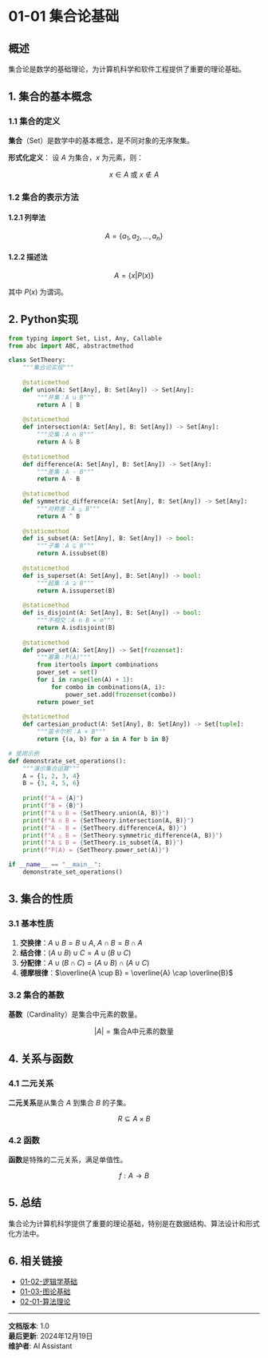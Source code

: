 # 01-01 集合论基础

## 概述

集合论是数学的基础理论，为计算机科学和软件工程提供了重要的理论基础。

## 1. 集合的基本概念

### 1.1 集合的定义

**集合**（Set）是数学中的基本概念，是不同对象的无序聚集。

**形式化定义**：
设 $A$ 为集合，$x$ 为元素，则：

$$x \in A \text{ 或 } x \notin A$$

### 1.2 集合的表示方法

#### 1.2.1 列举法

$$A = \{a_1, a_2, ..., a_n\}$$

#### 1.2.2 描述法

$$A = \{x | P(x)\}$$

其中 $P(x)$ 为谓词。

## 2. Python实现

```python
from typing import Set, List, Any, Callable
from abc import ABC, abstractmethod

class SetTheory:
    """集合论实现"""
    
    @staticmethod
    def union(A: Set[Any], B: Set[Any]) -> Set[Any]:
        """并集：A ∪ B"""
        return A | B
    
    @staticmethod
    def intersection(A: Set[Any], B: Set[Any]) -> Set[Any]:
        """交集：A ∩ B"""
        return A & B
    
    @staticmethod
    def difference(A: Set[Any], B: Set[Any]) -> Set[Any]:
        """差集：A - B"""
        return A - B
    
    @staticmethod
    def symmetric_difference(A: Set[Any], B: Set[Any]) -> Set[Any]:
        """对称差：A △ B"""
        return A ^ B
    
    @staticmethod
    def is_subset(A: Set[Any], B: Set[Any]) -> bool:
        """子集：A ⊆ B"""
        return A.issubset(B)
    
    @staticmethod
    def is_superset(A: Set[Any], B: Set[Any]) -> bool:
        """超集：A ⊇ B"""
        return A.issuperset(B)
    
    @staticmethod
    def is_disjoint(A: Set[Any], B: Set[Any]) -> bool:
        """不相交：A ∩ B = ∅"""
        return A.isdisjoint(B)
    
    @staticmethod
    def power_set(A: Set[Any]) -> Set[frozenset]:
        """幂集：P(A)"""
        from itertools import combinations
        power_set = set()
        for i in range(len(A) + 1):
            for combo in combinations(A, i):
                power_set.add(frozenset(combo))
        return power_set
    
    @staticmethod
    def cartesian_product(A: Set[Any], B: Set[Any]) -> Set[tuple]:
        """笛卡尔积：A × B"""
        return {(a, b) for a in A for b in B}

# 使用示例
def demonstrate_set_operations():
    """演示集合运算"""
    A = {1, 2, 3, 4}
    B = {3, 4, 5, 6}
    
    print(f"A = {A}")
    print(f"B = {B}")
    print(f"A ∪ B = {SetTheory.union(A, B)}")
    print(f"A ∩ B = {SetTheory.intersection(A, B)}")
    print(f"A - B = {SetTheory.difference(A, B)}")
    print(f"A △ B = {SetTheory.symmetric_difference(A, B)}")
    print(f"A ⊆ B = {SetTheory.is_subset(A, B)}")
    print(f"P(A) = {SetTheory.power_set(A)}")

if __name__ == "__main__":
    demonstrate_set_operations()
```

## 3. 集合的性质

### 3.1 基本性质

1. **交换律**：$A \cup B = B \cup A$, $A \cap B = B \cap A$
2. **结合律**：$(A \cup B) \cup C = A \cup (B \cup C)$
3. **分配律**：$A \cup (B \cap C) = (A \cup B) \cap (A \cup C)$
4. **德摩根律**：$\overline{A \cup B} = \overline{A} \cap \overline{B}$

### 3.2 集合的基数

**基数**（Cardinality）是集合中元素的数量。

$$|A| = \text{集合A中元素的数量}$$

## 4. 关系与函数

### 4.1 二元关系

**二元关系**是从集合 $A$ 到集合 $B$ 的子集。

$$R \subseteq A \times B$$

### 4.2 函数

**函数**是特殊的二元关系，满足单值性。

$$f: A \rightarrow B$$

## 5. 总结

集合论为计算机科学提供了重要的理论基础，特别是在数据结构、算法设计和形式化方法中。

## 6. 相关链接

- [01-02-逻辑学基础](./01-02-逻辑学基础.md)
- [01-03-图论基础](./01-03-图论基础.md)
- [02-01-算法理论](../02-理论基础/02-01-算法理论.md)

---

**文档版本**: 1.0  
**最后更新**: 2024年12月19日  
**维护者**: AI Assistant
